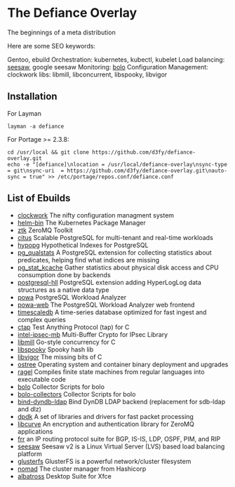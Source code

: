 # The Defiance Overlay

The beginnings of a meta distribution

Here are some SEO keywords:

Gentoo, ebuild
Orchestration: kubernetes, kubectl, kubelet
Load balancing: [seesaw](https://github.com/google/seesaw), google seesaw
Monitoring: [bolo](https://github.com/bolo)
Configuration Management: clockwork
libs: libmill, libconcurrent, libspooky, libvigor



## Installation

For Layman

	layman -a defiance

For Portage >= 2.3.8:

	cd /usr/local && git clone https://github.com/d3fy/defiance-overlay.git
	echo -e "[defiance]\nlocation = /usr/local/defiance-overlay\nsync-type = git\nsync-uri  = https://github.com/d3fy/defiance-overlay.git\nauto-sync = true" >> /etc/portage/repos.conf/defiance.conf

## List of Ebuilds

  - [clockwork](http://clockwork.niftylogic.com/)
    The nifty configuration managment system
  - [helm-bin](https://helm.sh/)
    The Kubernetes Package Manager
  - [ztk](https://github.com/jhunt/ztk)
    ZeroMQ Toolkit
  - [citus](https://www.citusdata.com/)
    Scalable PostgreSQL for multi-tenant and real-time workloads
  - [hypopg](http://dalibo.github.io/hypopg/)
    Hypothetical Indexes for PostgreSQL
  - [pg_qualstats](https://github.com/dalibo/pg_qualstats)
    A PostgreSQL extension for collecting statistics about predicates, helping find what indices are missing
  - [pg_stat_kcache](https://github.com/dalibo/pg_stat_kcache)
    Gather statistics about physical disk access and CPU consumption done by backends
  - [postgresql-hll](https://github.com/citusdata/postgresql-hll)
    PostgreSQL extension adding HyperLogLog data structures as a native data type
  - [powa](http://dalibo.github.io/powa/)
    PostgreSQL Workload Analyzer
  - [powa-web](http://powa.readthedocs.io/en/latest/powa-web/index.html)
    The PostgreSQL Workload Analyzer web frontend
  - [timescaledb](http://www.timescale.com/)
    A time-series database optimized for fast ingest and complex queries
  - [ctap](https://github.com/jhunt/ctap/)
    Test Anything Protocol (tap) for C
  - [intel-ipsec-mb](https://github.com/intel/intel-ipsec-mb)
    Multi-Buffer Crypto for IPsec Library
  - [libmill](http://libmill.org/)
    Go-style concurrency for C
  - [libspooky](https://github.com/graytshirt/libspooky)
    Spooky hash lib
  - [libvigor](https://github.com/jhunt/libvigor)
    The missing bits of C
  - [ostree](https://ostree.readthedocs.io/en/latest/)
    Operating system and container binary deployment and upgrades
  - [ragel](http://www.colm.net/open-source/ragel/)
    Compiles finite state machines from regular languages into executable code
  - [bolo](https://github.com/bolo/bolo-collectors)
    Collector Scripts for bolo
  - [bolo-collectors](https://github.com/bolo/bolo-collectors)
    Collector Scripts for bolo
  - [bind-dyndb-ldap](https://fedorahosted.org/bind-dyndb-ldap/)
    Bind DynDB LDAP backend (replacement for sdb-ldap and dlz)
  - [dpdk](http://dpdk.org/)
    A set of libraries and drivers for fast packet processing
  - [libcurve](http://curvezmq.org)
    An encryption and authentication library for ZeroMQ applications
  - [frr](https://frrouting.org/)
    an IP routing protocol suite for BGP, IS-IS, LDP, OSPF, PIM, and RIP
  - [seesaw](https://github.com/google/seesaw)
    Seesaw v2 is a Linux Virtual Server (LVS) based load balancing platform
  - [glusterfs](http://www.gluster.org/)
    GlusterFS is a powerful network/cluster filesystem
  - [nomad](http://www.nomadproject.io)
    The cluster manager from Hashicorp
  - [albatross](http://shimmerproject.org/projects/albatross/)
    Desktop Suite for Xfce
